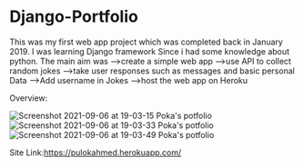 # Django-Portfolio
This was my first web app  project which was completed back in January 2019.
I was learning Django framework Since i had some knowledge about python. 
The main aim was 
-->create a simple web app
-->use API to collect random jokes
-->take user responses such as messages and basic personal Data
-->Add username in Jokes
-->host the web app on Heroku

Overview:

![Screenshot 2021-09-06 at 19-03-15 Poka's potfolio](https://user-images.githubusercontent.com/30721770/132222065-94d867c6-78ed-4d81-99a0-da6047b8a38e.png)
![Screenshot 2021-09-06 at 19-03-33 Poka's potfolio](https://user-images.githubusercontent.com/30721770/132222069-ec260012-ed98-49b6-9550-03b61e50fe54.png)
![Screenshot 2021-09-06 at 19-03-49 Poka's potfolio](https://user-images.githubusercontent.com/30721770/132222075-4cd2145c-9782-4f26-ba61-77a53319bfdc.png)



Site Link:https://pulokahmed.herokuapp.com/


